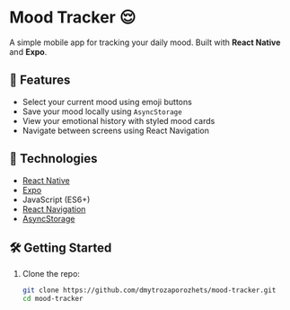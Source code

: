 # Mood Tracker 😌

A simple mobile app for tracking your daily mood. Built with **React Native** and **Expo**.

## 📱 Features

- Select your current mood using emoji buttons
- Save your mood locally using `AsyncStorage`
- View your emotional history with styled mood cards
- Navigate between screens using React Navigation

## 🚀 Technologies

- [React Native](https://reactnative.dev/)
- [Expo](https://expo.dev/)
- JavaScript (ES6+)
- [React Navigation](https://reactnavigation.org/)
- [AsyncStorage](https://react-native-async-storage.github.io/async-storage/)

## 🛠️ Getting Started

1. Clone the repo:
   ```bash
   git clone https://github.com/dmytrozaporozhets/mood-tracker.git
   cd mood-tracker
